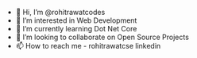 - 👋 Hi, I’m @rohitrawatcodes
- 👀 I’m interested in Web Development
- 🌱 I’m currently learning Dot Net Core
- 💞️ I’m looking to collaborate on Open Source Projects
- 📫 How to reach me  - rohitrawatcse linkedin

<!---
rohitrawatcodes/rohitrawatcodes is a ✨ special ✨ repository because its `README.md` (this file) appears on your GitHub profile.
You can click the Preview link to take a look at your changes.
--->
